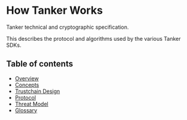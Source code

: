 # How Tanker Works

Tanker technical and cryptographic specification.

This describes the protocol and algorithms used by the various Tanker SDKs.

## Table of contents

* [Overview](overview.md)
* [Concepts](concepts.md)
* [Trustchain Design](trustchain_design.md)
* [Protocol](protocol.md)
* [Threat Model](threat_model.md)
* [Glossary](glossary.md)
